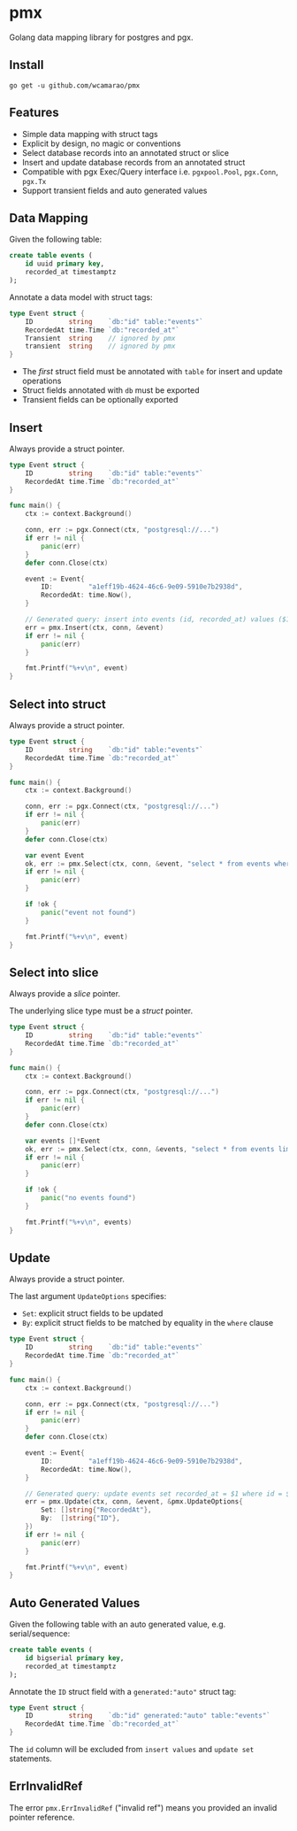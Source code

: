 # pmx

Golang data mapping library for postgres and pgx.

## Install

```
go get -u github.com/wcamarao/pmx
```

## Features

- Simple data mapping with struct tags
- Explicit by design, no magic or conventions
- Select database records into an annotated struct or slice
- Insert and update database records from an annotated struct
- Compatible with pgx Exec/Query interface i.e. `pgxpool.Pool`, `pgx.Conn`, `pgx.Tx`
- Support transient fields and auto generated values

## Data Mapping

Given the following table:

```sql
create table events (
    id uuid primary key,
    recorded_at timestamptz
);
```

Annotate a data model with struct tags:

```go
type Event struct {
    ID         string    `db:"id" table:"events"`
    RecordedAt time.Time `db:"recorded_at"`
    Transient  string    // ignored by pmx
    transient  string    // ignored by pmx
}
```

- The _first_ struct field must be annotated with `table` for insert and update operations
- Struct fields annotated with `db` must be exported
- Transient fields can be optionally exported

## Insert

Always provide a struct pointer.

```go
type Event struct {
    ID         string    `db:"id" table:"events"`
    RecordedAt time.Time `db:"recorded_at"`
}

func main() {
    ctx := context.Background()

    conn, err := pgx.Connect(ctx, "postgresql://...")
    if err != nil {
        panic(err)
    }
    defer conn.Close(ctx)

    event := Event{
        ID:         "a1eff19b-4624-46c6-9e09-5910e7b2938d",
        RecordedAt: time.Now(),
    }

    // Generated query: insert into events (id, recorded_at) values ($1, $2)
    err = pmx.Insert(ctx, conn, &event)
    if err != nil {
        panic(err)
    }

    fmt.Printf("%+v\n", event)
}
```

## Select into struct

Always provide a struct pointer.

```go
type Event struct {
    ID         string    `db:"id" table:"events"`
    RecordedAt time.Time `db:"recorded_at"`
}

func main() {
    ctx := context.Background()

    conn, err := pgx.Connect(ctx, "postgresql://...")
    if err != nil {
        panic(err)
    }
    defer conn.Close(ctx)

    var event Event
    ok, err := pmx.Select(ctx, conn, &event, "select * from events where id = $1", "a1eff19b-4624-46c6-9e09-5910e7b2938d")
    if err != nil {
        panic(err)
    }

    if !ok {
        panic("event not found")
    }

    fmt.Printf("%+v\n", event)
}
```

## Select into slice

Always provide a _slice_ pointer.

The underlying slice type must be a _struct_ pointer.

```go
type Event struct {
    ID         string    `db:"id" table:"events"`
    RecordedAt time.Time `db:"recorded_at"`
}

func main() {
    ctx := context.Background()

    conn, err := pgx.Connect(ctx, "postgresql://...")
    if err != nil {
        panic(err)
    }
    defer conn.Close(ctx)

    var events []*Event
    ok, err := pmx.Select(ctx, conn, &events, "select * from events limit 3")
    if err != nil {
        panic(err)
    }

    if !ok {
        panic("no events found")
    }

    fmt.Printf("%+v\n", events)
}
```

## Update

Always provide a struct pointer.

The last argument `UpdateOptions` specifies:

- `Set`: explicit struct fields to be updated
- `By`: explicit struct fields to be matched by equality in the `where` clause

```go
type Event struct {
    ID         string    `db:"id" table:"events"`
    RecordedAt time.Time `db:"recorded_at"`
}

func main() {
    ctx := context.Background()

    conn, err := pgx.Connect(ctx, "postgresql://...")
    if err != nil {
        panic(err)
    }
    defer conn.Close(ctx)

    event := Event{
        ID:         "a1eff19b-4624-46c6-9e09-5910e7b2938d",
        RecordedAt: time.Now(),
    }

    // Generated query: update events set recorded_at = $1 where id = $2
    err = pmx.Update(ctx, conn, &event, &pmx.UpdateOptions{
        Set: []string{"RecordedAt"},
        By:  []string{"ID"},
    })
    if err != nil {
        panic(err)
    }

    fmt.Printf("%+v\n", event)
}
```

## Auto Generated Values

Given the following table with an auto generated value, e.g. serial/sequence:

```sql
create table events (
    id bigserial primary key,
    recorded_at timestamptz
);
```

Annotate the `ID` struct field with a `generated:"auto"` struct tag:

```go
type Event struct {
    ID         string    `db:"id" generated:"auto" table:"events"`
    RecordedAt time.Time `db:"recorded_at"`
}
```

The `id` column will be excluded from `insert values` and `update set` statements.

## ErrInvalidRef

The error `pmx.ErrInvalidRef` ("invalid ref") means you provided an invalid pointer reference.
